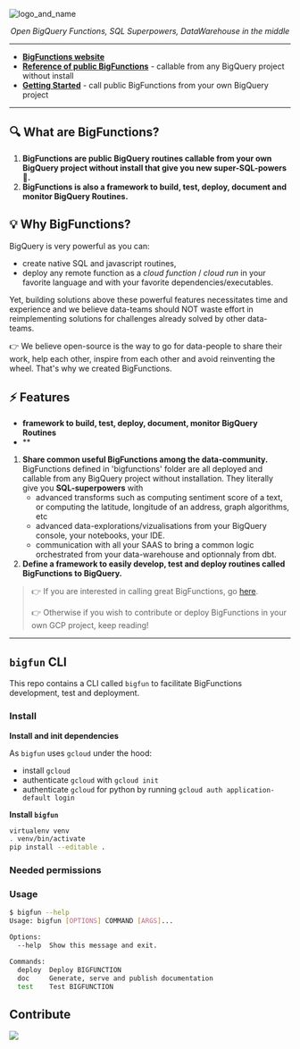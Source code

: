![logo_and_name](https://user-images.githubusercontent.com/111615732/186508787-6af04ed0-4750-4c49-926a-eacfd4a3dfbb.png)
<p align="center">
    <em>Open BigQuery Functions, SQL Superpowers, DataWarehouse in the middle</em>
</p>

---

- **<a href="https://unytics.github.io/bigfunctions/" target="_blank">BigFunctions website</a>**
- **<a href="https://unytics.github.io/bigfunctions/reference/" target="_blank">Reference of public BigFunctions</a>** - callable from any BigQuery project without install
- **<a href="https://unytics.io/bigfunctions/getting_started/" target="_blank">Getting Started</a>** - call public BigFunctions from your own BigQuery project

---

## 🔍️ What are BigFunctions?

1. **BigFunctions are public BigQuery routines callable from your own BigQuery project without install that give you new super-SQL-powers 💪.**
2. **BigFunctions is also a framework to build, test, deploy, document and monitor BigQuery Routines.**



## 💡 Why BigFunctions?

BigQuery is very powerful as you can:
- create native SQL and javascript routines,
- deploy any remote function as a *cloud function* / *cloud run* in your favorite language and with your favorite dependencies/executables.

Yet, building solutions above these powerful features necessitates time and experience and we believe data-teams should NOT waste effort in reimplementing solutions for challenges already solved by other data-teams.

👉 We believe open-source is the way to go for data-people to share their work, help each other, inspire from each other and avoid reinventing the wheel. That's why we created BigFunctions.


## ⚡️ Features

- **framework to build, test, deploy, document, monitor BigQuery Routines**
- **




1. **Share common useful BigFunctions among the data-community.** <br>BigFunctions defined in 'bigfunctions' folder are all deployed and callable from any BigQuery project without installation. They literally give you **SQL-superpowers** with
    - advanced transforms such as computing sentiment score of a text, or computing the latitude, longitude of an address, graph algorithms, etc
    - advanced data-explorations/vizualisations from your BigQuery console, your notebooks, your IDE.
    - communication with all your SAAS to bring a common logic orchestrated from your data-warehouse and optionnaly from dbt.
2. **Define a framework to easily develop, test and deploy routines called BigFunctions to BigQuery.**



> 👉 If you are interested in calling great BigFunctions, go [here](https://unytics.github.io/bigfunctions/).
>
> 👉 Otherwise if you wish to contribute or deploy BigFunctions in your own GCP project, keep reading!


---


## `bigfun` CLI

This repo contains a CLI called `bigfun` to facilitate BigFunctions development, test and deployment.


### Install


**Install and init dependencies**

As `bigfun` uses `gcloud` under the hood:

- install `gcloud`
- authenticate `gcloud` with `gcloud init`
- authenticate `gcloud` for python by running `gcloud auth application-default login`


**Install `bigfun`**

``` sh
virtualenv venv
. venv/bin/activate
pip install --editable .
```


### Needed permissions


### Usage

``` sh
$ bigfun --help
Usage: bigfun [OPTIONS] COMMAND [ARGS]...

Options:
  --help  Show this message and exit.

Commands:
  deploy  Deploy BIGFUNCTION
  doc     Generate, serve and publish documentation
  test    Test BIGFUNCTION
```


## Contribute

<a href="https://github.com/unytics/bigfunctions/graphs/contributors">
  <img src="https://contrib.rocks/image?repo=unytics/bigfunctions" />
</a>
